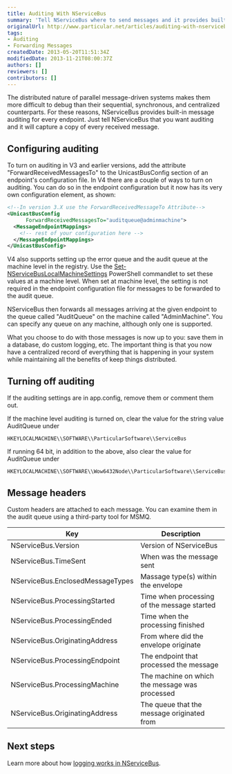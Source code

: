 ```yaml
---
title: Auditing With NServiceBus
summary: 'Tell NServiceBus where to send messages and it provides built-in message auditing for every endpoint. '
originalUrl: http://www.particular.net/articles/auditing-with-nservicebus
tags:
- Auditing
- Forwarding Messages
createdDate: 2013-05-20T11:51:34Z
modifiedDate: 2013-11-21T08:00:37Z
authors: []
reviewers: []
contributors: []
---
```


The distributed nature of parallel message-driven systems makes them more difficult to debug than their sequential, synchronous, and centralized counterparts. For these reasons, NServiceBus provides built-in message auditing for every endpoint. Just tell NServiceBus that you want auditing and it will capture a copy of every received message.

Configuring auditing
--------------------

To turn on auditing in V3 and earlier versions, add the attribute
"ForwardReceivedMessagesTo" to the UnicastBusConfig section of an endpoint's configuration file. In V4 there are a couple of ways to turn on auditing. You can do so in the endpoint configuration but it now has its very own configuration element, as shown:


```XML
<!--In version 3.X use the ForwardReceivedMessageTo Attribute-->
<UnicastBusConfig 
      ForwardReceivedMessagesTo="auditqueue@adminmachine">
  <MessageEndpointMappings>
    <!-- rest of your configuration here -->
  </MessageEndpointMappings>
</UnicastBusConfig>
```

 V4 also supports setting up the error queue and the audit queue at the machine level in the registry. Use the
[Set-NServiceBusLocalMachineSettings](managing-nservicebus-using-powershell.md) PowerShell commandlet to set these values at a machine level. When set at machine level, the setting is not required in the endpoint configuration file for messages to be forwarded to the audit queue.

NServiceBus then forwards all messages arriving at the given endpoint to the queue called "AuditQueue" on the machine called "AdminMachine". You can specify any queue on any machine, although only one is supported.

What you choose to do with those messages is now up to you: save them in a database, do custom logging, etc. The important thing is that you now have a centralized record of everything that is happening in your system while maintaining all the benefits of keep things distributed.

Turning off auditing
--------------------

If the auditing settings are in app.config, remove them or comment them out.

If the machine level auditing is turned on, clear the value for the string value AuditQueue under

    HKEYLOCALMACHINE\\SOFTWARE\\ParticularSoftware\\ServiceBus

If running 64 bit, in addition to the above, also clear the value for AuditQueue under 

    HKEYLOCALMACHINE\\SOFTWARE\\Wow6432Node\\ParticularSoftware\\ServiceBus

Message headers
---------------

Custom headers are attached to each message. You can examine them in the audit queue using a third-party tool for MSMQ.

| Key                               | Description
|-----------------------------------|------------------------------------------------
| NServiceBus.Version               | Version of NServiceBus 
| NServiceBus.TimeSent             | When was the message sent
| NServiceBus.EnclosedMessageTypes | Massage type(s) within the envelope
| NServiceBus.ProcessingStarted     | Time when processing of the message started
| NServiceBus.ProcessingEnded       | Time when the processing finished
| NServiceBus.OriginatingAddress    | From where did the envelope originate
| NServiceBus.ProcessingEndpoint    | The endpoint that processed the message
| NServiceBus.ProcessingMachine     | The machine on which the message was processed
| NServiceBus.OriginatingAddress    | The queue that the message originated from

Next steps
----------

Learn more about how [logging works in NServiceBus](logging-in-nservicebus.md).

